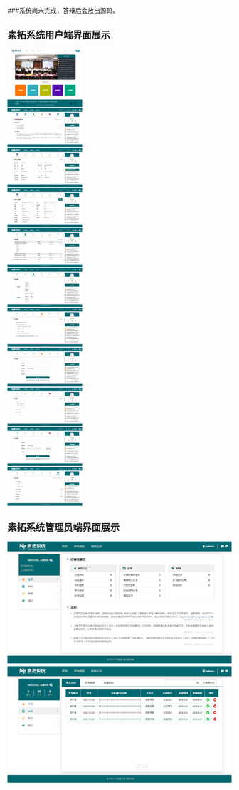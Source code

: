 ###系统尚未完成，答辩后会放出源码。

## 素拓系统用户端界面展示
![素拓系统用户端界面展示](https://github.com/SelmaXian/sztz/blob/dev/logo/user_preview.jpg)



## 素拓系统管理员端界面展示
![素拓系统管理员端界面展示](https://github.com/SelmaXian/sztz/blob/dev/logo/admin_preview%20.jpg)
